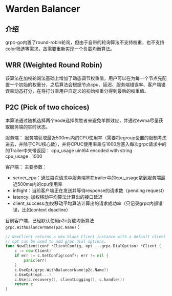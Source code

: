 # Warden Balancer

## 介绍
grpc-go内置了round-robin轮询，但由于自带的轮询算法不支持权重，也不支持color筛选等需求，故需要重新实现一个负载均衡算法。

## WRR (Weighted Round Robin)
该算法在加权轮询法基础上增加了动态调节权重值，用户可以在为每一个节点先配置一个初始的权重分，之后算法会根据节点cpu、延迟、服务端错误率、客户端错误率动态打分，在将打分乘用户自定义的初始权重分得到最后的权重值。

## P2C (Pick of two choices)
本算法通过随机选择两个node选择优胜者来避免羊群效应，并通过ewma尽量获取服务端的实时状态。

服务端：
服务端获取最近500ms内的CPU使用率（需要将cgroup设置的限制考虑进去，并除于CPU核心数），并将CPUC使用率乘与1000后塞入每次grpc请求中的的Trailer中夹带返回：
cpu_usage
uint64 encoded with string	
cpu_usage : 1000

客户端：
主要参数：
* server_cpu：通过每次请求中服务端塞在trailer中的cpu_usage拿到服务端最近500ms内的cpu使用率
* inflight：当前客户端正在发送并等待response的请求数（pending request）
* latency: 加权移动平均算法计算出的接口延迟
* client_success:加权移动平均算法计算出的请求成功率（只记录grpc内部错误，比如context deadline）

目前客户端，已经默认使用p2c负载均衡算法`grpc.WithBalancerName(p2c.Name)`：
```go
// NewClient returns a new blank Client instance with a default client interceptor.
// opt can be used to add grpc dial options.
func NewClient(conf *ClientConfig, opt ...grpc.DialOption) *Client {
	c := new(Client)
	if err := c.SetConfig(conf); err != nil {
		panic(err)
	}
	c.UseOpt(grpc.WithBalancerName(p2c.Name))
	c.UseOpt(opt...)
	c.Use(c.recovery(), clientLogging(), c.handle())
	return c
}
```
